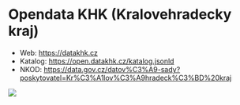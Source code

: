 # Opendata KHK (Kralovehradecky kraj)

- Web: https://datakhk.cz
- Katalog: https://open.datakhk.cz/katalog.jsonld
- NKOD: https://data.gov.cz/datov%C3%A9-sady?poskytovatel=Kr%C3%A1lov%C3%A9hradeck%C3%BD%20kraj

![](https://api.microlink.io?url=https%3A%2F%2Fdatakhk.cz&screenshot=true&meta=false&embed=screenshot.url)
